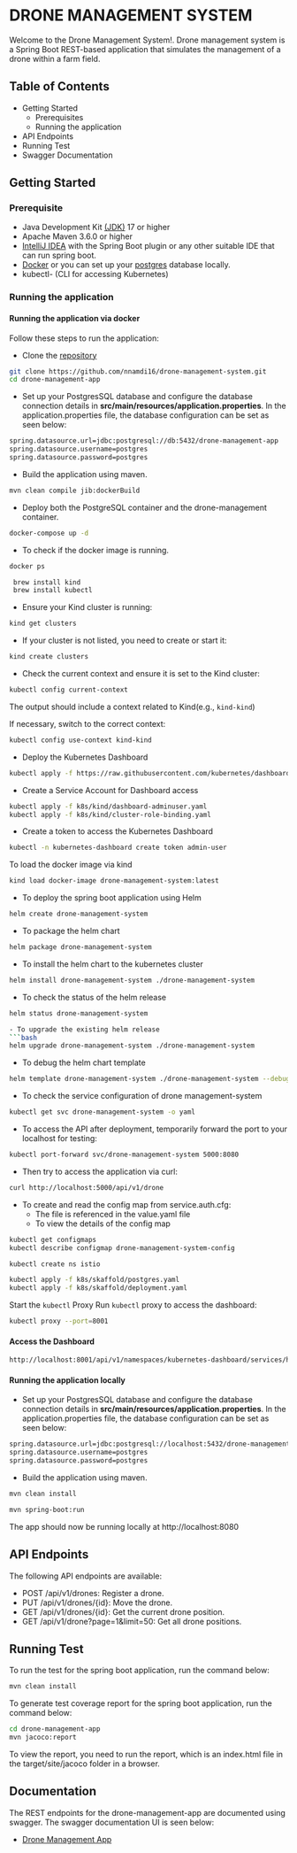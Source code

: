 # DRONE MANAGEMENT SYSTEM
Welcome to the Drone Management System!. Drone management system is a Spring Boot REST-based application that simulates the management of a drone within a farm field.

## Table of Contents
* Getting Started
    * Prerequisites
    * Running the application
* API Endpoints
* Running Test
* Swagger Documentation


## Getting Started

### Prerequisite
- Java Development Kit [(JDK)](https://www.oracle.com/java/technologies/downloads/) 17 or higher
- Apache Maven 3.6.0 or higher
- [IntelliJ IDEA](https://www.jetbrains.com/idea/download/?section=mac) with the Spring Boot plugin or any other suitable IDE that can run spring boot.
- [Docker](https://docs.docker.com/get-docker/) or you can set up your [postgres](https://www.postgresql.org/docs/current/tutorial-install.html) database locally.
- kubectl- (CLI for accessing Kubernetes)


### Running the application

#### Running the application via docker
Follow these steps to run the application:

- Clone the [repository](https://github.com/nnamdi16/drone-management-system.git)

```bash 
git clone https://github.com/nnamdi16/drone-management-system.git
cd drone-management-app
 ```

- Set up your PostgresSQL database and configure the database connection details in **src/main/resources/application.properties**.
In the application.properties file, the database configuration can be set as seen below:
```bash
spring.datasource.url=jdbc:postgresql://db:5432/drone-management-app
spring.datasource.username=postgres
spring.datasource.password=postgres
```
- Build the application using maven.

 ```bash
mvn clean compile jib:dockerBuild
   ```

- Deploy both the PostgreSQL container and the drone-management container.

 ```bash
docker-compose up -d
   ```

- To check if the docker image is running.

 ```bash
docker ps
   ```


```bash 
 brew install kind
 brew install kubectl
 ```
- Ensure your Kind cluster is running:
```bash
kind get clusters
```


- If your cluster is not listed, you need to create or start it:
```bash
kind create clusters
```

- Check the current context and ensure it is set to the Kind cluster:
```bash
kubectl config current-context
```

The output should include a context related to Kind(e.g., `kind-kind`)

If necessary, switch to the correct context:

```bash
kubectl config use-context kind-kind
```

- Deploy the Kubernetes Dashboard
```bash
kubectl apply -f https://raw.githubusercontent.com/kubernetes/dashboard/v2.5.1/aio/deploy/recommended.yaml
```

- Create a Service Account for Dashboard access
```bash
kubectl apply -f k8s/kind/dashboard-adminuser.yaml  
kubectl apply -f k8s/kind/cluster-role-binding.yaml 
```

- Create a token to access the Kubernetes Dashboard
```bash
kubectl -n kubernetes-dashboard create token admin-user 
```

To load the docker image via kind
```bash
kind load docker-image drone-management-system:latest
```

- To deploy the spring boot application using Helm
```bash
helm create drone-management-system
```

- To package the helm chart
```bash
helm package drone-management-system
```

- To install the helm chart to the kubernetes cluster
```bash
helm install drone-management-system ./drone-management-system
```

- To check the status of the helm release
```bash
helm status drone-management-system 

- To upgrade the existing helm release
```bash
helm upgrade drone-management-system ./drone-management-system

```
- To debug the helm chart template
```bash
helm template drone-management-system ./drone-management-system --debug  
```
- To check the service configuration of drone management-system
```bash
kubectl get svc drone-management-system -o yaml

```

- To access the API after deployment, temporarily forward the port to your localhost for testing:
```bash
kubectl port-forward svc/drone-management-system 5000:8080


```

- Then try to access the application via curl:
```bash
curl http://localhost:5000/api/v1/drone


```


- To create and read the config map from service.auth.cfg:
  - The file is referenced in the value.yaml file
  - To view the details of the config map
```bash
kubectl get configmaps 
kubectl describe configmap drone-management-system-config 


```


```bash
kubectl create ns istio

kubectl apply -f k8s/skaffold/postgres.yaml
kubectl apply -f k8s/skaffold/deployment.yaml
```

Start the `kubectl` Proxy
Run `kubectl` proxy to access the dashboard:

```bash
kubectl proxy --port=8001
```

#### Access the Dashboard
```bash
http://localhost:8001/api/v1/namespaces/kubernetes-dashboard/services/https:kubernetes-dashboard:/proxy/
```


#### Running the application locally
  -  Set up your PostgresSQL database and configure the database connection details in **src/main/resources/application.properties**. 
  In the application.properties file, the database configuration can be set as seen below:
```bash
spring.datasource.url=jdbc:postgresql://localhost:5432/drone-management-app
spring.datasource.username=postgres
spring.datasource.password=postgres
```

- Build the application using maven.

 ```bash
mvn clean install
   ```

```bash
mvn spring-boot:run
```

The app should now be running locally at http://localhost:8080 


## API Endpoints
The following API endpoints are available:

* POST /api/v1/drones: Register a drone.
* PUT /api/v1/drones/{id}: Move the drone.
* GET /api/v1/drones/{id}: Get the current drone position.
* GET /api/v1/drone?page=1&limit=50: Get all drone positions.


## Running Test
To run the test for the spring boot application, run the command below:

```bash
mvn clean install
```

To generate test coverage report for the spring boot application, run the command below:

```bash
cd drone-management-app
mvn jacoco:report
```

To view the report, you need to run the report, which is an index.html file in the target/site/jacoco folder in a browser.


## Documentation
The REST endpoints for the drone-management-app are documented using swagger.
The swagger documentation UI is seen below:
- [Drone Management App](http://localhost:8080/swagger-ui/index.html)



